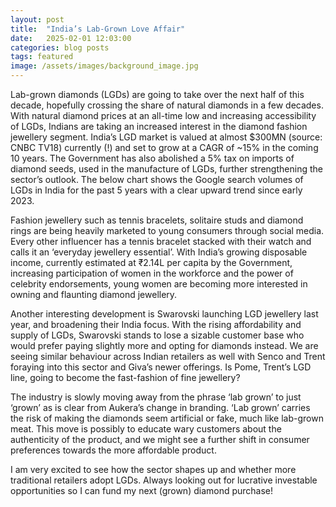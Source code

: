 ```yaml
---
layout: post
title:  "India’s Lab-Grown Love Affair"
date:   2025-02-01 12:03:00
categories: blog posts
tags: featured
image: /assets/images/background_image.jpg
---
```

Lab-grown diamonds (LGDs) are going to take over the next half of this decade, hopefully crossing the share of natural diamonds in a few decades. With natural diamond prices at an all-time low and increasing accessibility of LGDs, Indians are taking an increased interest in the diamond fashion jewellery segment. India’s LGD market is valued at almost $300MN (source: CNBC TV18) currently (!) and set to grow at a CAGR of ~15% in the coming 10 years. The Government has also abolished a 5% tax on imports of diamond seeds, used in the manufacture of LGDs, further strengthening the sector’s outlook.
The below chart shows the Google search volumes of LGDs in India for the past 5 years with a clear upward trend since early 2023.

Fashion jewellery such as tennis bracelets, solitaire studs and diamond rings are being heavily marketed to young consumers through social media. Every other influencer has a tennis bracelet stacked with their watch and calls it an ‘everyday jewellery essential’. With India’s growing disposable income, currently estimated at ₹2.14L per capita by the Government, increasing participation of women in the workforce and the power of celebrity endorsements, young women are becoming more interested in owning and flaunting diamond jewellery.

Another interesting development is Swarovski launching LGD jewellery last year, and broadening their India focus. With the rising affordability and supply of LGDs, Swarovski stands to lose a sizable customer base who would prefer paying slightly more and opting for diamonds instead. We are seeing similar behaviour across Indian retailers as well with Senco and Trent foraying into this sector and Giva’s newer offerings. Is Pome, Trent’s LGD line, going to become the fast-fashion of fine jewellery?


The industry is slowly moving away from the phrase ‘lab grown’ to just ‘grown’ as is clear from Aukera’s change in branding. ‘Lab grown’ carries the risk of making the diamonds seem artificial or fake, much like lab-grown meat. This move is possibly to educate wary customers about the authenticity of the product, and we might see a further shift in consumer preferences towards the more affordable product.

I am very excited to see how the sector shapes up and whether more traditional retailers adopt LGDs. Always looking out for lucrative investable opportunities so I can fund my next (grown) diamond purchase!




